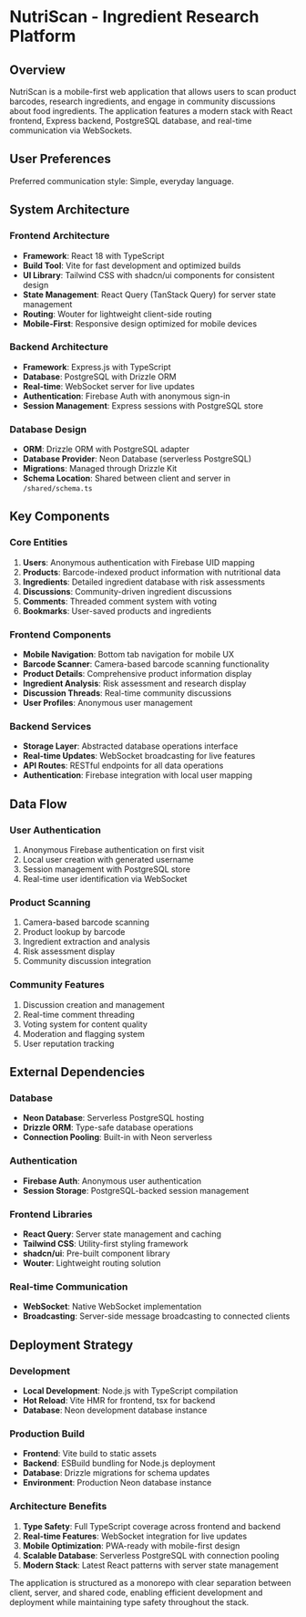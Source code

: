 # NutriScan - Ingredient Research Platform

## Overview

NutriScan is a mobile-first web application that allows users to scan product barcodes, research ingredients, and engage in community discussions about food ingredients. The application features a modern stack with React frontend, Express backend, PostgreSQL database, and real-time communication via WebSockets.

## User Preferences

Preferred communication style: Simple, everyday language.

## System Architecture

### Frontend Architecture
- **Framework**: React 18 with TypeScript
- **Build Tool**: Vite for fast development and optimized builds
- **UI Library**: Tailwind CSS with shadcn/ui components for consistent design
- **State Management**: React Query (TanStack Query) for server state management
- **Routing**: Wouter for lightweight client-side routing
- **Mobile-First**: Responsive design optimized for mobile devices

### Backend Architecture
- **Framework**: Express.js with TypeScript
- **Database**: PostgreSQL with Drizzle ORM
- **Real-time**: WebSocket server for live updates
- **Authentication**: Firebase Auth with anonymous sign-in
- **Session Management**: Express sessions with PostgreSQL store

### Database Design
- **ORM**: Drizzle ORM with PostgreSQL adapter
- **Database Provider**: Neon Database (serverless PostgreSQL)
- **Migrations**: Managed through Drizzle Kit
- **Schema Location**: Shared between client and server in `/shared/schema.ts`

## Key Components

### Core Entities
1. **Users**: Anonymous authentication with Firebase UID mapping
2. **Products**: Barcode-indexed product information with nutritional data
3. **Ingredients**: Detailed ingredient database with risk assessments
4. **Discussions**: Community-driven ingredient discussions
5. **Comments**: Threaded comment system with voting
6. **Bookmarks**: User-saved products and ingredients

### Frontend Components
- **Mobile Navigation**: Bottom tab navigation for mobile UX
- **Barcode Scanner**: Camera-based barcode scanning functionality
- **Product Details**: Comprehensive product information display
- **Ingredient Analysis**: Risk assessment and research display
- **Discussion Threads**: Real-time community discussions
- **User Profiles**: Anonymous user management

### Backend Services
- **Storage Layer**: Abstracted database operations interface
- **Real-time Updates**: WebSocket broadcasting for live features
- **API Routes**: RESTful endpoints for all data operations
- **Authentication**: Firebase integration with local user mapping

## Data Flow

### User Authentication
1. Anonymous Firebase authentication on first visit
2. Local user creation with generated username
3. Session management with PostgreSQL store
4. Real-time user identification via WebSocket

### Product Scanning
1. Camera-based barcode scanning
2. Product lookup by barcode
3. Ingredient extraction and analysis
4. Risk assessment display
5. Community discussion integration

### Community Features
1. Discussion creation and management
2. Real-time comment threading
3. Voting system for content quality
4. Moderation and flagging system
5. User reputation tracking

## External Dependencies

### Database
- **Neon Database**: Serverless PostgreSQL hosting
- **Drizzle ORM**: Type-safe database operations
- **Connection Pooling**: Built-in with Neon serverless

### Authentication
- **Firebase Auth**: Anonymous user authentication
- **Session Storage**: PostgreSQL-backed session management

### Frontend Libraries
- **React Query**: Server state management and caching
- **Tailwind CSS**: Utility-first styling framework
- **shadcn/ui**: Pre-built component library
- **Wouter**: Lightweight routing solution

### Real-time Communication
- **WebSocket**: Native WebSocket implementation
- **Broadcasting**: Server-side message broadcasting to connected clients

## Deployment Strategy

### Development
- **Local Development**: Node.js with TypeScript compilation
- **Hot Reload**: Vite HMR for frontend, tsx for backend
- **Database**: Neon development database instance

### Production Build
- **Frontend**: Vite build to static assets
- **Backend**: ESBuild bundling for Node.js deployment
- **Database**: Drizzle migrations for schema updates
- **Environment**: Production Neon database instance

### Architecture Benefits
1. **Type Safety**: Full TypeScript coverage across frontend and backend
2. **Real-time Features**: WebSocket integration for live updates
3. **Mobile Optimization**: PWA-ready with mobile-first design
4. **Scalable Database**: Serverless PostgreSQL with connection pooling
5. **Modern Stack**: Latest React patterns with server state management

The application is structured as a monorepo with clear separation between client, server, and shared code, enabling efficient development and deployment while maintaining type safety throughout the stack.